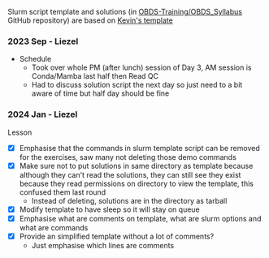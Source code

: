 Slurm script template and solutions (in [OBDS-Training/OBDS_Syllabus](https://github.com/OBDS-Training/OBDS_Syllabus) GitHub repository) are based on [Kevin's template](https://github.com/kevinrue/OBDS_scripts/blob/main/slurm_template_short.sh)

### 2023 Sep - Liezel

- Schedule 
  + Took over whole PM (after lunch) session of Day 3, AM session is Conda/Mamba last half then Read QC
  + Had to discuss solution script the next day so just need to a bit aware of time but half day should be fine
   
### 2024 Jan - Liezel

Lesson
- [x] Emphasise that the commands in slurm template script can be removed for the exercises, saw many not deleting those demo commands
- [x] Make sure not to put solutions in same directory as template because although they can't read the solutions, they can still see they exist because they read
permissions on directory to view the template, this confused them last round
  + Instead of deleting, solutions are in the directory as tarball
- [x] Modify template to have sleep so it will stay on queue
- [x] Emphasise what are comments on template, what are slurm options and what are commands
- [x] Provide an simplified template without a lot of comments?
  + Just emphasise which lines are comments
